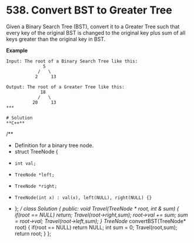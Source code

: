 # 538. Convert BST to Greater Tree
Given a Binary Search Tree (BST), convert it to a Greater Tree such that every key of the original BST is changed to the 
original key plus sum of all keys greater than the original key in BST.

**Example**
```
Input: The root of a Binary Search Tree like this:
              5
            /   \
           2     13

Output: The root of a Greater Tree like this:
             18
            /   \
          20     13
***

# Solution
**C++**
```
/**
 * Definition for a binary tree node.
 * struct TreeNode {
 *     int val;
 *     TreeNode *left;
 *     TreeNode *right;
 *     TreeNode(int x) : val(x), left(NULL), right(NULL) {}
 * };
 */
class Solution {
public:
    void Travel(TreeNode * root, int & sum)
    {
        if(root == NULL)
            return;
        Travel(root->right,sum);
        root->val += sum;
        sum = root->val;
        Travel(root->left,sum);
    }
    TreeNode* convertBST(TreeNode* root) {
        if(root == NULL)
            return NULL;
        int sum = 0;
        Travel(root,sum);
        return root;
    }
};
```







